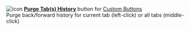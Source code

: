 ![icon](https://raw.github.com/Infocatcher/Custom_Buttons/master/Purge_Tabs_History/icon.png)&nbsp;<a href="http://infocatcher.github.io/Custom_Buttons/install/purgeTabsHistory.html"><strong>Purge Tab(s) History</strong></a> button for [Custom Buttons](https://addons.mozilla.org/addon/custom-buttons/)
<br>Purge back/forward history for current tab (left-click) or all tabs (middle-click)